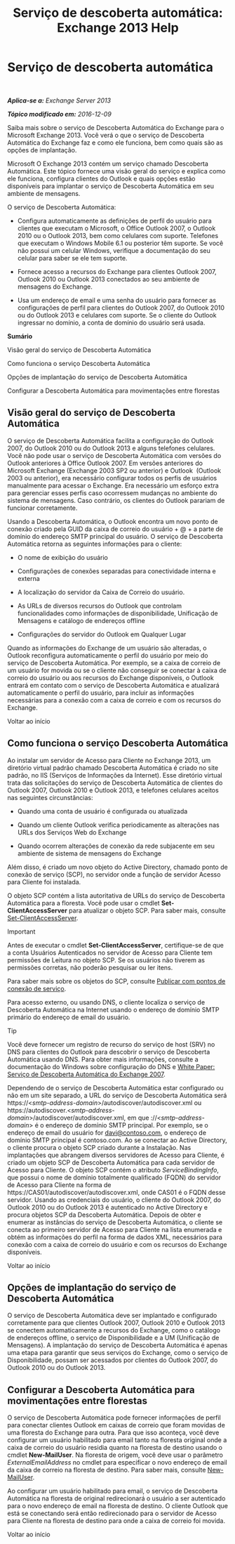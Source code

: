 ﻿---
title: 'Serviço de descoberta automática: Exchange 2013 Help'
TOCTitle: Serviço de descoberta automática
ms:assetid: b03c0f21-cbc2-4be8-ad03-73a7dac16ffc
ms:mtpsurl: https://technet.microsoft.com/pt-br/library/Bb124251(v=EXCHG.150)
ms:contentKeyID: 50556262
ms.date: 01/10/2018
mtps_version: v=EXCHG.150
ms.translationtype: HT
---

# Serviço de descoberta automática

 

_**Aplica-se a:** Exchange Server 2013_

_**Tópico modificado em:** 2016-12-09_

Saiba mais sobre o serviço de Descoberta Automática do Exchange para o Microsoft Exchange 2013. Você verá o que o serviço de Descoberta Automática do Exchange faz e como ele funciona, bem como quais são as opções de implantação.

Microsoft O Exchange 2013 contém um serviço chamado Descoberta Automática. Este tópico fornece uma visão geral do serviço e explica como ele funciona, configura clientes do Outlook e quais opções estão disponíveis para implantar o serviço de Descoberta Automática em seu ambiente de mensagens.

O serviço de Descoberta Automática:

  - Configura automaticamente as definições de perfil do usuário para clientes que executam o Microsoft, o Office Outlook 2007, o Outlook 2010 ou o Outlook 2013, bem como celulares com suporte. Telefones que executam o Windows Mobile 6.1 ou posterior têm suporte. Se você não possui um celular Windows, verifique a documentação do seu celular para saber se ele tem suporte.

  - Fornece acesso a recursos do Exchange para clientes Outlook 2007, Outlook 2010 ou Outlook 2013 conectados ao seu ambiente de mensagens do Exchange.

  - Usa um endereço de email e uma senha do usuário para fornecer as configurações de perfil para clientes do Outlook 2007, do Outlook 2010 ou do Outlook 2013 e celulares com suporte. Se o cliente do Outlook ingressar no domínio, a conta de domínio do usuário será usada.

**Sumário**

Visão geral do serviço de Descoberta Automática

Como funciona o serviço Descoberta Automática

Opções de implantação do serviço de Descoberta Automática

Configurar a Descoberta Automática para movimentações entre florestas

## Visão geral do serviço de Descoberta Automática

O serviço de Descoberta Automática facilita a configuração do Outlook 2007, do Outlook 2010 ou do Outlook 2013 e alguns telefones celulares. Você não pode usar o serviço de Descoberta Automática com versões do Outlook anteriores à Office Outlook 2007. Em versões anteriores do Microsoft Exchange (Exchange 2003 SP2 ou anterior) e Outlook  (Outlook 2003 ou anterior), era necessário configurar todos os perfis de usuários manualmente para acessar o Exchange. Era necessário um esforço extra para gerenciar esses perfis caso ocorressem mudanças no ambiente do sistema de mensagens. Caso contrário, os clientes do Outlook parariam de funcionar corretamente.

Usando a Descoberta Automática, o Outlook encontra um novo ponto de conexão criado pela GUID da caixa de correio do usuário + @ + a parte de domínio do endereço SMTP principal do usuário. O serviço de Descoberta Automática retorna as seguintes informações para o cliente:

  - O nome de exibição do usuário

  - Configurações de conexões separadas para conectividade interna e externa

  - A localização do servidor da Caixa de Correio do usuário.

  - As URLs de diversos recursos do Outlook que controlam funcionalidades como informações de disponibilidade, Unificação de Mensagens e catálogo de endereços offline

  - Configurações do servidor do Outlook em Qualquer Lugar

Quando as informações do Exchange de um usuário são alteradas, o Outlook reconfigura automaticamente o perfil do usuário por meio do serviço de Descoberta Automática. Por exemplo, se a caixa de correio de um usuário for movida ou se o cliente não conseguir se conectar à caixa de correio do usuário ou aos recursos do Exchange disponíveis, o Outlook entrará em contato com o serviço de Descoberta Automática e atualizará automaticamente o perfil do usuário, para incluir as informações necessárias para a conexão com a caixa de correio e com os recursos do Exchange.

Voltar ao início

## Como funciona o serviço Descoberta Automática

Ao instalar um servidor de Acesso para Cliente no Exchange 2013, um diretório virtual padrão chamado Descoberta Automática é criado no site padrão, no IIS (Serviços de Informações da Internet). Esse diretório virtual trata das solicitações do serviço de Descoberta Automática de clientes do Outlook 2007, Outlook 2010 e Outlook 2013, e telefones celulares aceitos nas seguintes circunstâncias:

  - Quando uma conta de usuário é configurada ou atualizada

  - Quando um cliente Outlook verifica periodicamente as alterações nas URLs dos Serviços Web do Exchange

  - Quando ocorrem alterações de conexão da rede subjacente em seu ambiente de sistema de mensagens do Exchange

Além disso, é criado um novo objeto do Active Directory, chamado ponto de conexão de serviço (SCP), no servidor onde a função de servidor Acesso para Cliente foi instalada.

O objeto SCP contém a lista autoritativa de URLs do serviço de Descoberta Automática para a floresta. Você pode usar o cmdlet **Set-ClientAccessServer** para atualizar o objeto SCP. Para saber mais, consulte [Set-ClientAccessServer](https://technet.microsoft.com/pt-br/library/bb125157\(v=exchg.150\)).


> [!IMPORTANT]
> Antes de executar o cmdlet <STRONG>Set-ClientAccessServer</STRONG>, certifique-se de que a conta Usuários Autenticados no servidor de Acesso para Cliente tem permissões de Leitura no objeto SCP. Se os usuários não tiverem as permissões corretas, não poderão pesquisar ou ler itens.



Para saber mais sobre os objetos do SCP, consulte [Publicar com pontos de conexão de serviço](https://go.microsoft.com/fwlink/p/?linkid=72744).

Para acesso externo, ou usando DNS, o cliente localiza o serviço de Descoberta Automática na Internet usando o endereço de domínio SMTP primário do endereço de email do usuário.


> [!TIP]
> Você deve fornecer um registro de recurso do serviço de host (SRV) no DNS para clientes do Outlook para descobrir o serviço de Descoberta Automática usando DNS. Para obter mais informações, consulte a documentação do Windows sobre configuração do DNS e <A href="https://go.microsoft.com/fwlink/p/?linkid=85214">White Paper: Serviço de Descoberta Automática do Exchange 2007</A>.



Dependendo de o serviço de Descoberta Automática estar configurado ou não em um site separado, a URL do serviço de Descoberta Automática será https://\<*smtp-address-domain*\>/autodiscover/autodiscover.xml ou https://autodiscover.\<*smtp-address-domain*\>/autodiscover/autodiscover.xml, em que ://\<*smtp-address-domain*\> é o endereço de domínio SMTP principal. Por exemplo, se o endereço de email do usuário for davi@contoso.com, o endereço de domínio SMTP principal é contoso.com. Ao se conectar ao Active Directory, o cliente procura o objeto SCP criado durante a Instalação. Nas implantações que abrangem diversos servidores de Acesso para Cliente, é criado um objeto SCP de Descoberta Automática para cada servidor de Acesso para Cliente. O objeto SCP contém o atributo *ServiceBindingInfo*, que possui o nome de domínio totalmente qualificado (FQDN) do servidor de Acesso para Cliente na forma de https://CAS01/autodiscover/autodiscover.xml, onde CAS01 é o FQDN desse servidor. Usando as credenciais do usuário, o cliente do Outlook 2007, do Outlook 2010 ou do Outlook 2013 é autenticado no Active Directory e procura objetos SCP da Descoberta Automática. Depois de obter e enumerar as instâncias do serviço de Descoberta Automática, o cliente se conecta ao primeiro servidor de Acesso para Cliente na lista enumerada e obtém as informações do perfil na forma de dados XML, necessários para conexão com a caixa de correio do usuário e com os recursos do Exchange disponíveis.

Voltar ao início

## Opções de implantação do serviço de Descoberta Automática

O serviço de Descoberta Automática deve ser implantado e configurado corretamente para que clientes Outlook 2007, Outlook 2010 e Outlook 2013 se conectem automaticamente a recursos do Exchange, como o catálogo de endereços offline, o serviço de Disponibilidade e a UM (Unificação de Mensagens). A implantação do serviço de Descoberta Automática é apenas uma etapa para garantir que seus serviços do Exchange, como o serviço de Disponibilidade, possam ser acessados por clientes do Outlook 2007, do Outlook 2010 ou do Outlook 2013.

## Configurar a Descoberta Automática para movimentações entre florestas

O serviço de Descoberta Automática pode fornecer informações de perfil para conectar clientes Outlook em caixas de correio que foram movidas de uma floresta do Exchange para outra. Para que isso aconteça, você deve configurar um usuário habilitado para email tanto na floresta original onde a caixa de correio do usuário residia quanto na floresta de destino usando o cmdlet **New-MailUser**. Na floresta de origem, você deve usar o parâmetro *ExternalEmailAddress* no cmdlet para especificar o novo endereço de email da caixa de correio na floresta de destino. Para saber mais, consulte [New-MailUser](https://technet.microsoft.com/pt-br/library/aa996335\(v=exchg.150\)).

Ao configurar um usuário habilitado para email, o serviço de Descoberta Automática na floresta de original redirecionará o usuário a ser autenticado para o novo endereço de email na floresta de destino. O cliente Outlook que está se conectando será então redirecionado para o servidor de Acesso para Cliente na floresta de destino para onde a caixa de correio foi movida.

Voltar ao início

